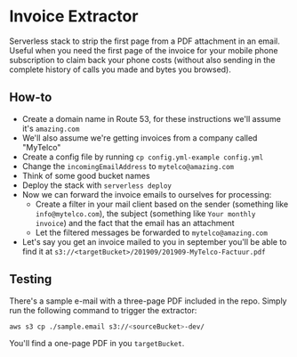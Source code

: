 # Invoice Extractor

Serverless stack to strip the first page from a PDF attachment in an email.
Useful when you need the first page of the invoice for your mobile phone subscription to claim back your phone costs
(without also sending in the complete history of calls you made and bytes you browsed).

## How-to

* Create a domain name in Route 53, for these instructions we'll assume it's `amazing.com`
* We'll also assume we're getting invoices from a company called "MyTelco"
* Create a config file by running `cp config.yml-example config.yml`
* Change the `incomingEmailAddress` to `mytelco@amazing.com`
* Think of some good bucket names
* Deploy the stack with `serverless deploy`
* Now we can forward the invoice emails to ourselves for processing:
    * Create a filter in your mail client based on the sender (something like `info@mytelco.com`),
      the subject (something like `Your monthly invoice`) and the fact that the email has an attachment
    * Let the filtered messages be forwarded to `mytelco@amazing.com`
* Let's say you get an invoice mailed to you in september you'll be able to find it at `s3://<targetBucket>/201909/201909-MyTelco-Factuur.pdf`

## Testing

There's a sample e-mail with a three-page PDF included in the repo.
Simply run the following command to trigger the extractor:

```bash
aws s3 cp ./sample.email s3://<sourceBucket>-dev/
```

You'll find a one-page PDF in you `targetBucket`.
